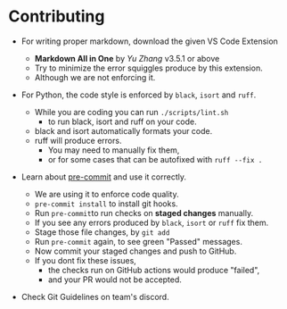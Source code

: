 # Contributing

- For writing proper markdown, download the given VS Code Extension
  - **Markdown All in One** by *Yu Zhang* v3.5.1 or above
  - Try to minimize the error squiggles produce by this extension.
  - Although we are not enforcing it.

- For Python, the code style is enforced by `black`, `isort` and `ruff`.
  - While you are coding you can run `./scripts/lint.sh`
    - to run black, isort and ruff on your code.
  - black and isort automatically formats your code.
  - ruff will produce errors.
    - You may need to manually fix them,
    - or for some cases that can be autofixed with `ruff --fix .`

- Learn about [pre-commit](https://pre-commit.com) and use it correctly.
  - We are using it to enforce code quality.
  - `pre-commit install` to install git hooks.
  - Run `pre-commit`to run checks on **staged changes** manually.
  - If you see any errors produced by `black`, `isort` or `ruff` fix them.
  - Stage those file changes, by `git add`
  - Run `pre-commit` again, to see green "Passed" messages.
  - Now commit your staged changes and push to GitHub.
  - If you dont fix these issues,
    - the checks run on GitHub actions would produce "failed",
    - and your PR would not be accepted.
- Check Git Guidelines on team's discord.
